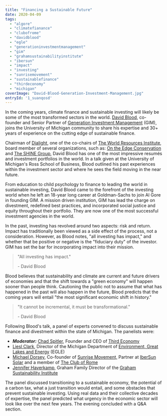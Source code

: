 ```yaml
---
title: "Financing a Sustainable Future"
date: 2020-04-09
tags: 
  - "algore"
  - "climatefianance"
  - "clubofrome"
  - "davidblood"
  - "egle"
  - "generationinvestmentmanagement"
  - "gim"
  - "grahamsustainabilityinstitute"
  - "ibersun"
  - "impact"
  - "investing"
  - "sunrisemovement"
  - "sustainablefinance"
  - "thirdeconomy"
  - "michigan"
coverImage: "David-Blood-Generation-Investment-Management.jpg"
entryId: '1_suanqosd'
---
```


In the coming years, climate finance and sustainable investing will likely be some of the most transformed sectors in the world. [David Blood](https://www.wri.org/profile/david-blood), co-founder and Senior Partner of [Generation Investment Management](https://www.generationim.com/) (GIM), joins the University of Michigan community to share his expertise and 30+ years of experience on the cutting edge of sustainable finance.

Chairman of [Dialight](https://www.dialight.com/), one of the co-chairs of [The World Resources Institute](https://www.wri.org/), board member of several organizations, such as: [On the Edge Conservation](https://www.ontheedge.org/) and [The SHINE Group](https://www.endemolshinegroup.com/), David Blood has one of the most impressive resumés and investment portfolios in the world. In a talk given at the University of Michigan's Ross School of Business, Blood outlined his past experiences within the investment sector and where he sees the field moving in the near future.

From education to child psychology to finance to leading the world in sustainable investing, David Blood came to the forefront of the investing world when he left an 18-year long career at Goldman-Sachs to join Al Gore in founding GIM. A mission driven institution, GIM has lead the charge on divestment, redefined best practices, and incorporated social justice and equity throughout their portfolio. They are now one of the most successful investment agencies in the world.

In the past, investing has revolved around two aspects: risk and return. Impact has traditionally been viewed as a side effect of the process, not a consideration. However, as Blood notes, "all investing has impact," and whether that be positive or negative is the "fiduciary duty" of the investor. GIM has set the bar for incorporating impact into their mission.

> "All investing has impact."
> 
> \- David Blood

Blood believes that sustainability and climate are current and future drivers of economies and that the shift towards a "green economy" will happen sooner than people think. Cautioning the public not to assume that what has happened in the past will also happen in the future, Blood predicts that the coming years will entail "the most significant economic shift in history."  

> "It cannot be incremental, it must be transformational."
> 
> \- David Blood

Following Blood's talk, a panel of experts convened to discuss sustainable finance and divestment within the state of Michigan. The panelists were:

- _**Moderator:**_ [Chad Spitler](https://thirdeconomy.com/about/team/), Founder and CEO of [Third Economy](https://thirdeconomy.com/)
- [Liesl Clark](https://www.michigan.gov/egle/0,9429,7-135-3306_70582-486370--,00.html), Director of the Michigan Department of [Environment, Great Lakes and Energy](https://www.michigan.gov/egle/) (EGLE)
- [Michael Dorsey](https://www.influencewatch.org/person/michael-dorsey/), Co-founder of [Sunrise Movement,](https://www.sunrisemovement.org/) Partner at [IberSun Solar](https://ibersun.es/home) and a member of [The Club of Rome](https://clubofrome.org/)
- [Jennifer Haverkamp](http://graham.umich.edu/about/director), Graham Family Director of the [Graham Sustainability Institute](http://graham.umich.edu/)

The panel discussed transitioning to a sustainable economy, the potential of a carbon tax, what a just transition would entail, and some obstacles that prevent sustainable investing. Using real data and their collective decades of expertise, the panel predicted what urgency in the economic sector will look like over the next few years. The evening concluded with a Q&A section.
